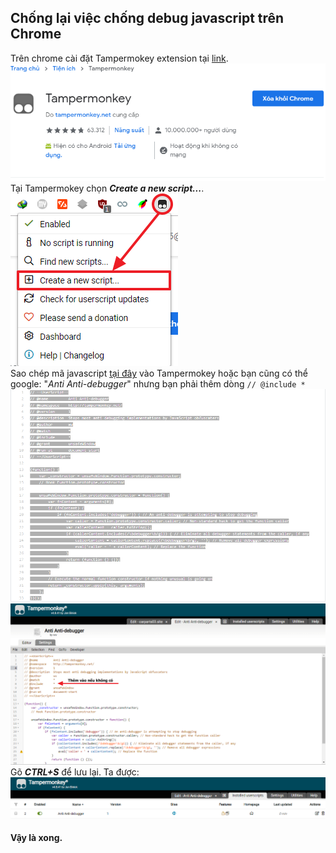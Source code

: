 ## Chống lại việc chống debug javascript trên Chrome

Trên chrome cài đặt Tampermokey extension tại [link](https://chrome.google.com/webstore/detail/tampermonkey/dhdgffkkebhmkfjojejmpbldmpobfkfo).<br>
![](pic/Image_1.png)<br>
Tại Tampermokey chọn ***Create a new script...***.<br>
![](pic/Image_2.png)<br>
Sao chép mã javascript [tại đây](https://github.com/NguyenKhong/my_blog/blob/master/Anti%20Anti%20debugger%20js/code.js) vào Tampermokey hoặc bạn cũng có thể google: "*Anti Anti-debugger*" nhưng bạn phải thêm dòng `// @include *`<br> 
![](pic/Image_3.png)<br>
![](pic/Image_4.png)<br>
Gõ ***CTRL+S*** để lưu lại. Ta được: <br>
![](pic/Image_5.png)<br>
#### Vậy là xong.

